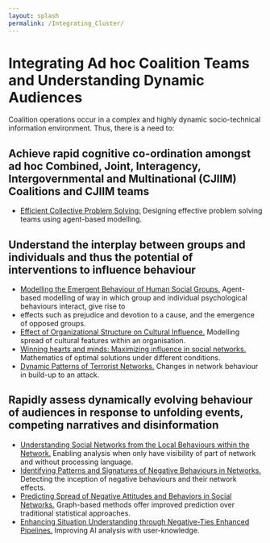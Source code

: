 ```yaml
---
layout: splash
permalink: /Integrating_Cluster/
---
```


# Integrating Ad hoc Coalition Teams and Understanding Dynamic Audiences

Coalition operations occur in a complex and highly dynamic socio-technical information environment. Thus, there
is a need to:

##	Achieve rapid cognitive co-ordination amongst ad hoc Combined, Joint, Interagency, Intergovernmental and Multinational (CJIIM) Coalitions and CJIIM teams
* [Efficient Collective Problem Solving:](/3b02/)
  Designing effective problem solving teams using agent-based modelling.  

##	Understand the interplay between groups and individuals and thus the potential of interventions to influence behaviour 
* [Modelling the Emergent Behaviour of Human Social Groups.](/3c01/)
  Agent-based modelling of way in which group and individual psychological behaviours interact, give rise to
* effects such as prejudice and devotion to a cause, and the emergence of opposed groups. 
* [Effect of Organizational Structure on Cultural Influence.](/3b03/)
  Modelling spread of cultural features within an organisation.                                    
* [Winning hearts and minds: Maximizing influence in social networks.](/3b01/)
  Mathematics of optimal solutions under different conditions. 
* [Dynamic Patterns of Terrorist Networks.](/3a10/)
  Changes in network behaviour in build-up to an attack. 

##	Rapidly assess dynamically evolving behaviour of audiences in response to unfolding events, competing narratives and disinformation
* [Understanding Social Networks from the Local Behaviours within the Network.](/3a03/)
  Enabling analysis when only have visibility of part of network and without processing language. 
* [Identifying Patterns and Signatures of Negative Behaviours in Networks.](/3a05/)
  Detecting the inception of negative behaviours and their network effects. 
* [Predicting Spread of Negative Attitudes and Behaviors in Social Networks.](/3a06/)
  Graph-based methods offer improved prediction over traditional statistical approaches. 
* [Enhancing Situation Understanding through Negative-Ties Enhanced Pipelines.](/3a13/)
  Improving AI analysis with user-knowledge. 
